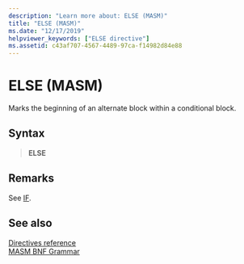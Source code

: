 ```yaml
---
description: "Learn more about: ELSE (MASM)"
title: "ELSE (MASM)"
ms.date: "12/17/2019"
helpviewer_keywords: ["ELSE directive"]
ms.assetid: c43af707-4567-4489-97ca-f14982d84e88
---
```

# ELSE (MASM)

Marks the beginning of an alternate block within a conditional block.

## Syntax

> **ELSE**

## Remarks

See [IF](if-masm.md).

## See also

[Directives reference](directives-reference.md)\
[MASM BNF Grammar](masm-bnf-grammar.md)
